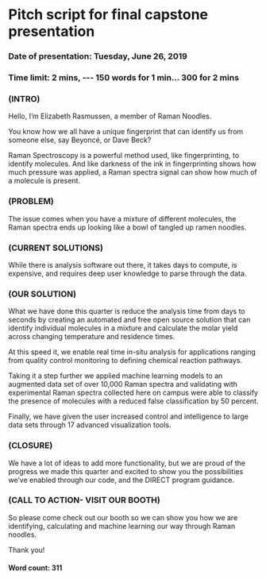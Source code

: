 # Pitch script for final capstone presentation
### Date of presentation: Tuesday, June 26, 2019
### Time limit: 2 mins, --- 150 words for 1 min… 300 for 2 mins

### (INTRO)
Hello, I’m Elizabeth Rasmussen, a member of Raman Noodles.

You know how we all have a unique fingerprint that can identify us from someone else, say Beyoncé, or Dave Beck?

Raman Spectroscopy is a powerful method used, like fingerprinting, to identify molecules. And like darkness of the ink in fingerprinting shows how much pressure was applied, a Raman spectra signal can show how much of a molecule is present.

### (PROBLEM)
The issue comes when you have a mixture of different molecules, the Raman spectra ends up looking like a bowl of tangled up ramen noodles.

### (CURRENT SOLUTIONS)
While there is analysis software out there, it takes days to compute, is expensive, and requires deep user knowledge to parse through the data.

### (OUR SOLUTION)
What we have done this quarter is reduce the analysis time from days to seconds by creating an automated and free open source solution that can identify individual molecules in a mixture and calculate the molar yield across changing temperature and residence times.

At this speed it, we enable real time in-situ analysis for applications ranging from quality control monitoring to defining chemical reaction pathways.

Taking it a step further we applied machine learning models to an augmented data set of over 10,000 Raman spectra and validating with experimental Raman spectra collected here on campus were able to classify the presence of molecules with a reduced false classification by 50 percent.

Finally, we have given the user increased control and intelligence to large data sets through 17 advanced visualization tools.

### (CLOSURE)
We have a lot of ideas to add more functionality, but we are proud of the progress we made this quarter and excited to show you the possibilities we’ve enabled through our code, and the DIRECT program guidance.

### (CALL TO ACTION- VISIT OUR BOOTH)
So please come check out our booth so we can show you how we are identifying, calculating and machine learning our way through Raman noodles.


Thank you!

#### Word count: 311
